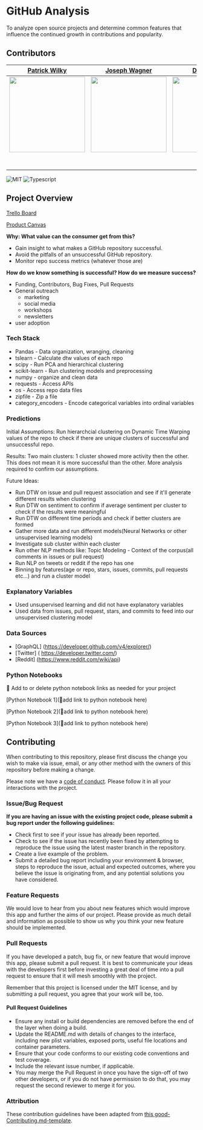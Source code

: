 # GitHub Analysis

To analyze open source projects and determine common features that influence the continued growth in contributions and popularity.

## Contributors


|                                       [Patrick Wilky](https://github.com/PWalis)                                        |                                       [Joseph Wagner](https://github.com/beverast)                                        |                                       [Dustin Yang](https://github.com/dustiny5)                                        |                                       [Patrick Steveson](https://github.com/Mrsteveson)                                        |                                       
| :-----------------------------------------------------------------------------------------------------------: | :-----------------------------------------------------------------------------------------------------------: | :-----------------------------------------------------------------------------------------------------------: | :-----------------------------------------------------------------------------------------------------------: |
|                      [<img src="https://avatars0.githubusercontent.com/u/48426713?s=400&v=4" width = "200" />](https://github.com/)                       |                      [<img src="https://avatars3.githubusercontent.com/u/15187637?s=400&v=4" width = "200" />](https://github.com/)                       |                      [<img src="https://avatars3.githubusercontent.com/u/46609531?s=400&v=4" width = "200" />](https://github.com/)                       |                      [<img src="https://avatars2.githubusercontent.com/u/46543946?s=400&v=4" width = "200" />](https://github.com/)                       |                     
|                 [<img src="https://github.com/favicon.ico" width="15"> ](https://github.com/PWalis)                 |            [<img src="https://github.com/favicon.ico" width="15"> ](https://github.com/beverast)             |           [<img src="https://github.com/favicon.ico" width="15"> ](https://github.com/dustiny5)            |          [<img src="https://github.com/favicon.ico" width="15"> ](https://github.com/Mrsteveson)           |            
| [ <img src="https://static.licdn.com/sc/h/al2o9zrvru7aqj8e1x2rzsrca" width="15"> ](https://www.linkedin.com/in/patrick-wilky-a434aa184/) | [ <img src="https://static.licdn.com/sc/h/al2o9zrvru7aqj8e1x2rzsrca" width="15"> ](https://www.linkedin.com/in/joseph-wagner-67a710b2/) | [ <img src="https://static.licdn.com/sc/h/al2o9zrvru7aqj8e1x2rzsrca" width="15"> ](https://www.linkedin.com/in/dustin-yang-a30489184/) | [ <img src="https://static.licdn.com/sc/h/al2o9zrvru7aqj8e1x2rzsrca" width="15"> ](https://www.linkedin.com/in/patricktsteveson/) | 



![MIT](https://img.shields.io/packagist/l/doctrine/orm.svg)
![Typescript](https://img.shields.io/npm/types/typescript.svg?style=flat)

## Project Overview

[Trello Board](https://trello.com/b/aMs5qF5U/labs-15-github-commit)

[Product Canvas](https://www.notion.so/Github-Commit-Analysis-9f39d9567c494a29b3084bf5014b1da2)


**Why: What value can the consumer get from this?**

- Gain insight to what makes a GitHub repository successful.
- Avoid the pitfalls of an unsuccessful GitHub repository.
- Monitor repo success metrics (whatever those are)

**How do we know something is successful? How do we measure success?**

- Funding, Contributors, Bug Fixes, Pull Requests
- General outreach
    - marketing
    - social media
    - workshops
    - newsletters
- user adoption

### Tech Stack

- Pandas - Data organization, wranging, cleaning
- tslearn - Calculate dtw values of each repo
- scipy - Run PCA and hierarchical clustering
- scikit-learn - Run clustering models and preprocessing
- numpy - organize and clean data
- requests - Access APIs
- os - Access repo data files
- zipfile - Zip a file
- category_encoders - Encode categorical variables into ordinal variables

### Predictions
Initial Assumptions:
Run hierarchcial clustering on Dynamic Time Warping values of the repo to check if there are unique clusters of successful and unsuccessful repo.

Results:
Two main clusters: 1 cluster showed more activity then the other. This does not mean it is more successful than the other. More analysis required to confirm our assumptions.

Future Ideas:
- Run DTW on issue and pull request association and see if it'll generate different results when clustering
- Run DTW on sentiment to confirm if average sentiment per cluster to check if the results were meaningful
- Run DTW on different time periods and check if better clusters are formed
- Gather more data and run different models(Neural Networks or other unsupervised learning models)
- Investigate sub cluster within each cluster
- Run other NLP methods like: Topic Modeling - Context of the corpus(all comments in issues or pull request)
- Run NLP on tweets or reddit if the repo has one
- Binning by features(age or repo, stars, issues, commits, pull requests etc...) and run a cluster model

### Explanatory Variables

- Used unsupervised learning and did not have explanatory variables
- Used data from issues, pull request, stars, and commits to feed into our unsupervised clustering model

### Data Sources

-   [GraphQL] (https://developer.github.com/v4/explorer/)
-   [Twitter] ( https://developer.twitter.com/)
-   [Reddit] (https://www.reddit.com/wiki/api)

### Python Notebooks

🚫  Add to or delete python notebook links as needed for your project

[Python Notebook 1](🚫add link to python notebook here)

[Python Notebook 2](🚫add link to python notebook here)

[Python Notebook 3](🚫add link to python notebook here)

## Contributing

When contributing to this repository, please first discuss the change you wish to make via issue, email, or any other method with the owners of this repository before making a change.

Please note we have a [code of conduct](./code_of_conduct.md.md). Please follow it in all your interactions with the project.

### Issue/Bug Request

 **If you are having an issue with the existing project code, please submit a bug report under the following guidelines:**
 - Check first to see if your issue has already been reported.
 - Check to see if the issue has recently been fixed by attempting to reproduce the issue using the latest master branch in the repository.
 - Create a live example of the problem.
 - Submit a detailed bug report including your environment & browser, steps to reproduce the issue, actual and expected outcomes,  where you believe the issue is originating from, and any potential solutions you have considered.

### Feature Requests

We would love to hear from you about new features which would improve this app and further the aims of our project. Please provide as much detail and information as possible to show us why you think your new feature should be implemented.

### Pull Requests

If you have developed a patch, bug fix, or new feature that would improve this app, please submit a pull request. It is best to communicate your ideas with the developers first before investing a great deal of time into a pull request to ensure that it will mesh smoothly with the project.

Remember that this project is licensed under the MIT license, and by submitting a pull request, you agree that your work will be, too.

#### Pull Request Guidelines

- Ensure any install or build dependencies are removed before the end of the layer when doing a build.
- Update the README.md with details of changes to the interface, including new plist variables, exposed ports, useful file locations and container parameters.
- Ensure that your code conforms to our existing code conventions and test coverage.
- Include the relevant issue number, if applicable.
- You may merge the Pull Request in once you have the sign-off of two other developers, or if you do not have permission to do that, you may request the second reviewer to merge it for you.

### Attribution

These contribution guidelines have been adapted from [this good-Contributing.md-template](https://gist.github.com/PurpleBooth/b24679402957c63ec426).
